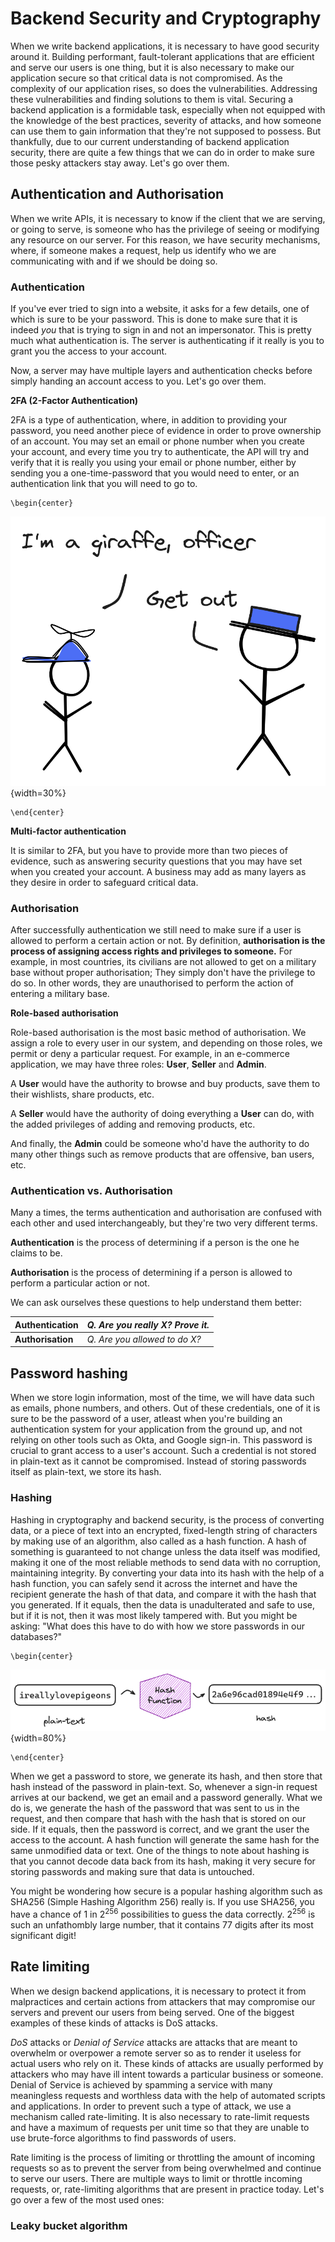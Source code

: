 # Backend Security and Cryptography
When we write backend applications, it is necessary to have good security around it. Building performant, fault-tolerant applications that are efficient and serve our users is one thing, but it is also necessary to make our application secure so that critical data is not compromised. As the complexity of our application rises, so does the vulnerabilities. Addressing these vulnerabilities and finding solutions to them is vital. Securing a backend application is a formidable task, especially when not equipped with the knowledge of the best practices, severity of attacks, and how someone can use them to gain information that they're not supposed to possess. But thankfully, due to our current understanding of backend application security, there are quite a few things that we can do in order to make sure those pesky attackers stay away. Let's go over them.

## Authentication and Authorisation

When we write APIs, it is necessary to know if the client that we are serving, or going to serve, is someone who has the privilege of seeing or modifying any resource on our server. For this reason, we have security mechanisms, where, if someone makes a request, help us identify who we are communicating with and if we should be doing so.

### Authentication
If you've ever tried to sign into a website, it asks for a few details, one of which is sure to be your password. This is done to make sure that it is indeed *you* that is trying to sign in and not an impersonator. This is pretty much what authentication is. The server is authenticating if it really is you to grant you the access to your account.

Now, a server may have multiple layers and authentication checks before simply handing an account access to you. Let's go over them.

**2FA (2-Factor Authentication)**

2FA is a type of authentication, where, in addition to providing your password, you need another piece of evidence in order to prove ownership of an account. You may set an email or phone number when you create your account, and every time you try to authenticate, the API will try and verify that it is really you using your email or phone number, either by sending you a one-time-password that you would need to enter, or an authentication link that you will need to go to.

```{=latex}
\begin{center}
```
![Sam fails an authentication check](src/book/images/4.2.png){width=30%}
```{=latex}
\end{center}
```

**Multi-factor authentication**

It is similar to 2FA, but you have to provide more than two pieces of evidence, such as answering security questions that you may have set when you created your account. A business may add as many layers as they desire in order to safeguard critical data.

### Authorisation
After successfully authentication we still need to make sure if a user is allowed to perform a certain action or not. By definition, **authorisation is the process of assigning access rights and privileges to someone.** For example, in most countries, its civilians are not allowed to get on a military base without proper authorisation; They simply don't have the privilege to do so. In other words, they are unauthorised to perform the action of entering a military base.

**Role-based authorisation**

Role-based authorisation is the most basic method of authorisation. We assign a role to every user in our system, and depending on those roles, we permit or deny a particular request. For example, in an e-commerce application, we may have three roles: **User**, **Seller** and **Admin**.

A **User** would have the authority to browse and buy products, save them to their wishlists, share products, etc.

A **Seller** would have the authority of doing everything a **User** can do, with the added privileges of adding and removing products, etc.

And finally, the **Admin** could be someone who'd have the authority to do many other things such as remove products that are offensive, ban users, etc.

### Authentication vs. Authorisation

Many a times, the terms authentication and authorisation are confused with each other and used interchangeably, but they're two very different terms. 

**Authentication** is the process of determining if a person is the one he claims to be.

**Authorisation** is the process of determining if a person is allowed to perform a particular action or not.

We can ask ourselves these questions to help understand them better:

**Authentication** | *Q. Are you really X? Prove it.*
------------------ |   --------------------------
**Authorisation**  | *Q. Are you allowed to do X?*


## Password hashing
When we store login information, most of the time, we will have data such as emails, phone numbers, and others. Out of these credentials, one of it is sure to be the password of a user, atleast when you're building an authentication system for your application from the ground up, and not relying on other tools such as Okta, and Google sign-in. This password is crucial to grant access to a user's account. Such a credential is not stored in plain-text as it cannot be compromised. Instead of storing passwords itself as plain-text, we store its hash.

### Hashing
Hashing in cryptography and backend security, is the process of converting data, or a piece of text into an encrypted, fixed-length string of characters by making use of an algorithm, also called as a hash function. A hash of something is guaranteed to not change unless the data itself was modified, making it one of the most reliable methods to send data with no corruption, maintaining integrity. By converting your data into its hash with the help of a hash function, you can safely send it across the internet and have the recipient generate the hash of that data, and compare it with the hash that you generated. If it equals, then the data is unadulterated and safe to use, but if it is not, then it was most likely tampered with. But you might be asking: "What does this have to do with how we store passwords in our databases?"

```{=latex}
\begin{center}
```
![Hashing in action](src/book/images/4.1.png){width=80%}
```{=latex}
\end{center}
```

When we get a password to store, we generate its hash, and then store that hash instead of the password in plain-text. So, whenever a sign-in request arrives at our  backend, we get an email and a password generally. What we do is, we generate the hash of the password that was sent to us in the request, and then compare that hash with the hash that is stored on our side. If it equals, then the password is correct, and we grant the user the access to the account. A hash function will generate the same hash for the same unmodified data or text. One of the things to note about hashing is that you cannot decode data back from its hash, making it very secure for storing passwords and making sure that data is untouched.

You might be wondering how secure is a popular hashing algorithm such as SHA256 (Simple Hashing Algorithm 256) really is. If you use SHA256, you have a chance of 1 in $2^{256}$ possibilities to guess the data correctly. $2^{256}$ is such an unfathombly large number, that it contains 77 digits after its most significant digit!

## Rate limiting
When we design backend applications, it is necessary to protect it from malpractices and certain actions from attackers that may compromise our servers and prevent our users from being served. One of the biggest examples of these kinds of attacks is DoS attacks.

*DoS* attacks or *Denial of Service* attacks are attacks that are meant to overwhelm or overpower a remote server so as to render it useless for actual users who rely on it. These kinds of attacks are usually performed by attackers who may have ill intent towards a particular business or someone. Denial of Service is achieved by spamming a service with many meaningless requests and worthless data with the help of automated scripts and applications. In order to prevent such a type of attack, we use a mechanism called rate-limiting. It is also necessary to rate-limit requests and have a maximum of requests per unit time so that they are unable to use brute-force algorithms to find passwords of users.

Rate limiting is the process of limiting or throttling the amount of incoming requests so as to prevent the server from being overwhelmed and continue to serve our users. There are multiple ways to limit or throttle incoming requests, or, rate-limiting algorithms that are present in practice today. Let's go over a few of the most used ones:

### Leaky bucket algorithm
